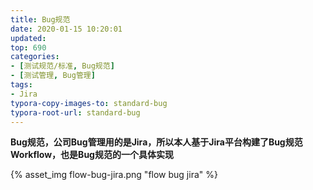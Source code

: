```yaml
---
title: Bug规范
date: 2020-01-15 10:20:01
updated: 
top: 690
categories: 
- [测试规范/标准, Bug规范]
- [测试管理, Bug管理]
tags:
- Jira
typora-copy-images-to: standard-bug
typora-root-url: standard-bug
---
```



**Bug规范，公司Bug管理用的是Jira，所以本人基于Jira平台构建了Bug规范Workflow，也是Bug规范的一个具体实现**




{% asset_img flow-bug-jira.png "flow bug jira" %}